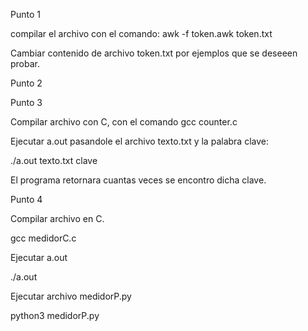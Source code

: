 Punto 1

compilar el archivo con el comando:
awk -f token.awk token.txt

Cambiar contenido de archivo token.txt por ejemplos que se deseeen probar.



Punto 2



Punto 3

Compilar archivo con C, con el comando
gcc counter.c

Ejecutar a.out pasandole el archivo texto.txt y la palabra clave:

./a.out texto.txt clave

El programa retornara cuantas veces se encontro dicha clave.



Punto 4

Compilar archivo en C.

gcc medidorC.c

Ejecutar a.out

./a.out

Ejecutar archivo medidorP.py

python3 medidorP.py
